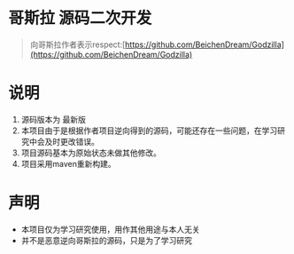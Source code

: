# 哥斯拉 源码二次开发
> 向哥斯拉作者表示respect:[https://github.com/BeichenDream/Godzilla](https://github.com/BeichenDream/Godzilla)

# 说明
1. 源码版本为 最新版
2. 本项目由于是根据作者项目逆向得到的源码，可能还存在一些问题，在学习研究中会及时更改错误。
3. 项目源码基本为原始状态未做其他修改。
4. 项目采用maven重新构建。

# 声明
- 本项目仅为学习研究使用，用作其他用途与本人无关
- 并不是恶意逆向哥斯拉的源码，只是为了学习研究
